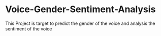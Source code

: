 # Voice-Gender-Sentiment-Analysis
This Project is target to predict the gender of the voice and analysis the sentiment of the voice
